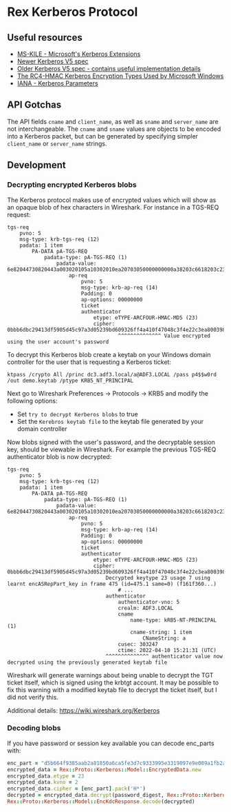 # Rex Kerberos Protocol

## Useful resources

- [MS-KILE - Microsoft's Kerberos Extensions](https://docs.microsoft.com/en-us/openspecs/windows_protocols/ms-kile/2a32282e-dd48-4ad9-a542-609804b02cc9)
- [Newer Kerberos V5 spec](https://datatracker.ietf.org/doc/html/rfc4120)
- [Older Kerberos V5 spec - contains useful implementation details](https://datatracker.ietf.org/doc/html/rfc1510)
- [The RC4-HMAC Kerberos Encryption Types Used by Microsoft Windows](https://datatracker.ietf.org/doc/rfc4757/)
- [IANA - Kerberos Parameters](https://www.iana.org/assignments/kerberos-parameters/kerberos-parameters.xhtml)

## API Gotchas

The API fields `cname` and `client_name`, as well as `sname` and `server_name` are not interchangeable.
The `cname` and `sname` values are objects to be encoded into a Kerberos packet, but can be generated by specifying
simpler `client_name` or `server_name` strings.

## Development

### Decrypting encrypted Kerberos blobs

The Kerberos protocol makes use of encrypted values which will show as an opaque blob of hex characters in Wireshark.
For instance in a TGS-REQ request:

```
tgs-req
    pvno: 5
    msg-type: krb-tgs-req (12)
    padata: 1 item
        PA-DATA pA-TGS-REQ
            padata-type: pA-TGS-REQ (1)
                padata-value: 6e82044730820443a003020105a10302010ea20703050000000000a38203c6618203c230…
                    ap-req
                        pvno: 5
                        msg-type: krb-ap-req (14)
                        Padding: 0
                        ap-options: 00000000
                        ticket
                        authenticator
                            etype: eTYPE-ARCFOUR-HMAC-MD5 (23)
                            cipher: 0bbb6dbc29413df5905d45c97a3d05239bd609326ff4a410f47048c3f4e22c3ea8003985…
                                    ^^^^^^^^^^^^^^ Value encrypted using the user account's password
```

To decrypt this Kerberos blob create a keytab on your Windows domain controller for the user that is requesting a Kerberos ticket:

```
ktpass /crypto All /princ dc3.adf3.local/a@ADF3.LOCAL /pass p4$$w0rd /out demo.keytab /ptype KRB5_NT_PRINCIPAL
```

Next go to Wireshark Preferences -> Protocols -> KRB5 and modify the following options:
- Set `try to decrypt Kerberos blobs` to true
- Set the `Kerebros keytab file` to the keytab file generated by your domain controller

Now blobs signed with the user's password, and the decryptable session key, should be viewable in Wireshark.
For example the previous TGS-REQ authenticator blob is now decrypted:

```
tgs-req
    pvno: 5
    msg-type: krb-tgs-req (12)
    padata: 1 item
        PA-DATA pA-TGS-REQ
            padata-type: pA-TGS-REQ (1)
                padata-value: 6e82044730820443a003020105a10302010ea20703050000000000a38203c6618203c230…
                    ap-req
                        pvno: 5
                        msg-type: krb-ap-req (14)
                        Padding: 0
                        ap-options: 00000000
                        ticket
                        authenticator
                            etype: eTYPE-ARCFOUR-HMAC-MD5 (23)
                            cipher: 0bbb6dbc29413df5905d45c97a3d05239bd609326ff4a410f47048c3f4e22c3ea8003985…
                                Decrypted keytype 23 usage 7 using learnt encASRepPart_key in frame 475 (id=475.1 same=0) (f161f360...)
                                    # ... 
                                authenticator
                                    authenticator-vno: 5
                                    crealm: ADF3.LOCAL
                                    cname
                                        name-type: kRB5-NT-PRINCIPAL (1)
                                        cname-string: 1 item
                                            CNameString: a
                                    cusec: 303247
                                    ctime: 2022-04-10 15:21:31 (UTC)
                                ^^^^^^^^^^^^^^ authenticator value now decrypted using the previously generated keytab file
```

Wireshark will generate warnings about being unable to decrypt the TGT ticket itself, which is signed using the krbtgt account.
It may be possible to fix this warning with a modified keytab file to decrypt the ticket itself, but I did not verify this.

Additional details: https://wiki.wireshark.org/Kerberos


### Decoding blobs

If you have password or session key available you can decode enc_parts with:

```ruby
enc_part = "d5b664f9385aab2a81850a6ca5fe3d7c9333995e3319097e9e089a1fb2ae60480ce9ef94dee65c3c742ce34bffcc8563375b48bb08cf0702605df111d052ad27508bb5cbb855600ddfd53fe473ce5ac09394552243d9dd8d90"
encrypted_data = Rex::Proto::Kerberos::Model::EncryptedData.new
encrypted_data.etype = 23
encrypted_data.kvno = 2
encrypted_data.cipher = [enc_part].pack('H*')
decrypted = encrypted_data.decrypt(password_digest, Rex::Proto::Kerberos::Crypto::ENC_AS_RESPONSE)
Rex::Proto::Kerberos::Model::EncKdcResponse.decode(decrypted)
```
